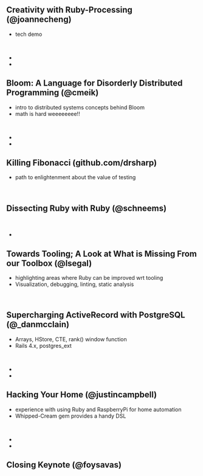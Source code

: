 <!SLIDE smbullets>

## Creativity with Ruby-Processing (@joannecheng)

* tech demo

<br/>

<div class="linkedlist">
<ul>
<li><http://joannecheng.me/projects.html></li>
<li><http://www.processing.org/></li>
</ul>


<!SLIDE smbullets>

## Bloom: A Language for Disorderly Distributed Programming (@cmeik)

* intro to distributed systems concepts behind Bloom
* math is hard weeeeeeee!!

<br/>

<div class="linkedlist">
<ul>
<li><https://speakerdeck.com/cmeiklejohn/bloom-a-language-for-disorderly-distributed-programming></li>
<li><http://www.bloom-lang.net/></li>
</ul>


<!SLIDE smbullets>

## Killing Fibonacci (github.com/drsharp)

* path to enlightenment about the value of testing

<br/>

<div class="linkedlist">
<ul>
</ul>


<!SLIDE smbullets>

## Dissecting Ruby with Ruby (@schneems)

<br/>

<div class="linkedlist">
<ul>
<li><https://speakerdeck.com/schneems/dissecting-ruby-with-ruby></li>
</ul>


<!SLIDE smbullets>

## Towards Tooling; A Look at What is Missing From our Toolbox (@lsegal)

* highlighting areas where Ruby can be improved wrt tooling
* Visualization, debugging, linting, static analysis

<br/>

<div class="linkedlist">
<ul>
</ul>


<!SLIDE smbullets>

## Supercharging ActiveRecord with PostgreSQL (@_danmcclain)

* Arrays, HStore, CTE, rank() window function
* Rails 4.x, postgres_ext

<br/>

<div class="linkedlist">
<ul>
<li><http://slid.es/danmcclain/supercharging-activerecord-with-postgresql></li>
<li><https://github.com/dockyard/postgres_ext></li>
</ul>


<!SLIDE smbullets>

## Hacking Your Home (@justincampbell)

* experience with using Ruby and RaspberryPi for home automation
* Whipped-Cream gem provides a handy DSL

<br/>

<div class="linkedlist">
<ul>
<li><https://speakerdeck.com/justincampbell/hacking-your-home-with-ruby></li>
<li><https://github.com/justincampbell/whipped-cream></li>
</ul>


<!SLIDE>

## Closing Keynote (@foysavas)

